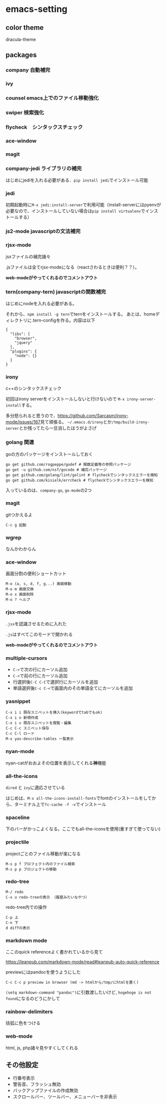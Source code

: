 # emacs-setting

## color theme
dracula-theme

## packages
### company 自動補完
### ivy
### counsel emacs上でのファイル移動強化
### swiper 検索強化
### flycheck　シンタックスチェック
### ace-window
### magit
### company-jedi ライブラリの補完
はじめにjediを入れる必要がある．`pip install jedi`でインストール可能
### jedi
初期起動時に`M-x jedi:install-server`で利用可能（install-serverにはpyenvが必要なので、インストールしていない場合は`pip install virtualenv`でインストールする）
### js2-mode javascriptの文法補完
### rjsx-mode
jsxファイルの補完諸々

.jsファイルは全てrjsx-modeになる（reactさわるときは便利？？）。

**web-modeがやってくれるのでコメントアウト**

### tern(company-tern) javascriptの関数補完
はじめにnodeを入れる必要がある。

それから、`npm install -g tern`でternをインストールする。
あとは、homeディレクトリに.tern-configを作る。内容は以下
```
{
  "libs": [
    "browser",
    "jquery"
  ],
  "plugins": {
    "node": {}
  }
}
```
### irony
c++のシンタックスチェック

初回はirony serverをインストールしないと行けないので
`M-x irony-server-install`する。

多分怒られると思うので、<https://github.com/Sarcasm/irony-mode/issues/167>見て頑張る。
`~/.emacs.d/irony`とか`/tmp/build-irony-server`とか残ってたら一旦消したほうがよさげ

### golang 関連
goの方のパッケージをインストールしておく
```
go get github.com/rogpeppe/godef # 関数定義等の参照パッケージ
go get -u github.com/nsf/gocode # 補完パッケージ
go get github.com/golang/lint/golint # flycheckでシンタックスエラーを検知
go get github.com/kisielk/errcheck # flycheckでシンタックスエラーを検知
```
入っているのは、`company-go`, `go-mode`の2つ

### magit
gitつかえるよ
```
C-c g 起動
```
### wgrep
なんかわからん
### ace-window
画面分割の便利ショートカット
```
M-o (a, s, d, f, g...) 画面移動
M-o m 画面交換
M-o x 画面削除
M-o ? ヘルプ
```
### rjsx-mode
`.jsx`を認識させるために入れた

`.js`はすべてこのモードで開かれる

**web-modeがやってくれるのでコメントアウト**

### multiple-cursors
- `C->`で次の行にカーソル追加
- `C-<`で前の行にカーソル追加
- 行選択後`C-C C-C`で選択行にカーソルを追加
- 単語選択後`C-c C-<`で画面内のその単語全てにカーソルを追加

### yasnippet
```
C-x i i 既存スニペットを挿入(keywordでtabでもok)
C-x i n 新規作成
C-x i v 既存スニペットを閲覧・編集
C-c C-c スニペット保存
C-c C-l ロード
M-x yas-describe-tables 一覧表示
```

### nyan-mode
nyan-catがおおよその位置を表示してくれる**神**機能

### all-the-icons
`dired` と `ivy`に適応させている

はじめは、`M-x all-the-icons-install-fonts`でfontのインストールをしてから、ターミナル上で`fc-cache -f -v`でインストール

### spaceline
下のバーがかっこよくなる。ここでもall-the-iconsを使用(重すぎて使ってない)

### projectile
projectごとのファイル移動が楽になる
```
M-s p f プロフェクト内のファイル検索
M-s p p プロジェクトの移動
```

### redo-tree
```
M-/ redo
C-x u redo-treeの表示 （履歴みたいなやつ）
```
redo-tree内での操作
```
C-p 上
C-n 下
d diffの表示
```

### markdown mode
ここのquick referenceよく書かれているから見て

https://leanpub.com/markdown-mode/read#leanpub-auto-quick-reference


previewにはpandocを使うようにした

```
C-c C-c p preview in browser (md -> htmlから/tmp/にhtmlを置く)
```
`(setq markdown-command "pandoc")`に引数渡したいけど, `hogehoge is not found`になるのどうにかして

### rainbow-delimiters
括弧に色をつける

### web-mode
html, js, php諸々見やすくしてくれる

## その他設定
- 行番号表示
- 警告音、フラッシュ無効
- バックアップファイルの作成無効
- スクロールバー、ツールバー、メニューバーを非表示
